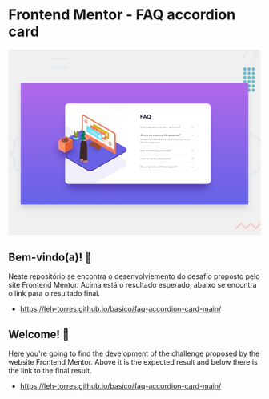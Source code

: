 # Frontend Mentor - FAQ accordion card

![Design preview for the FAQ accordion card coding challenge](./design/desktop-preview.jpg)

## Bem-vindo(a)! 👋
Neste repositório se encontra o desenvolviemento do desafio proposto pelo site Frontend Mentor. Acima está o resultado esperado, abaixo se encontra o link para o resultado final.
- https://leh-torres.github.io/basico/faq-accordion-card-main/

## Welcome! 👋
Here you're going to find the development of the challenge proposed by the website Frontend Mentor. Above it is the expected result and below there is the link to the final result.
-  https://leh-torres.github.io/basico/faq-accordion-card-main/

